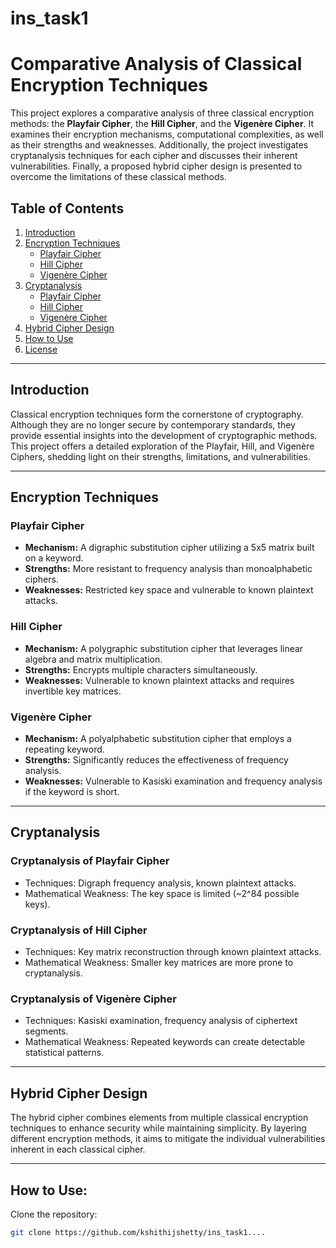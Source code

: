# ins_task1

# Comparative Analysis of Classical Encryption Techniques

This project explores a comparative analysis of three classical encryption methods: the **Playfair Cipher**, the **Hill Cipher**, and the **Vigenère Cipher**. It examines their encryption mechanisms, computational complexities, as well as their strengths and weaknesses. Additionally, the project investigates cryptanalysis techniques for each cipher and discusses their inherent vulnerabilities. Finally, a proposed hybrid cipher design is presented to overcome the limitations of these classical methods.

## Table of Contents
1. [Introduction](#introduction)
2. [Encryption Techniques](#encryption-techniques)
    - [Playfair Cipher](#playfair-cipher)
    - [Hill Cipher](#hill-cipher)
    - [Vigenère Cipher](#vigenère-cipher)
3. [Cryptanalysis](#cryptanalysis)
    - [Playfair Cipher](#cryptanalysis-of-playfair-cipher)
    - [Hill Cipher](#cryptanalysis-of-hill-cipher)
    - [Vigenère Cipher](#cryptanalysis-of-vigenère-cipher)
4. [Hybrid Cipher Design](#hybrid-cipher-design)
5. [How to Use](#how-to-use)
6. [License](#license)

---

## Introduction
Classical encryption techniques form the cornerstone of cryptography. Although they are no longer secure by contemporary standards, they provide essential insights into the development of cryptographic methods. This project offers a detailed exploration of the Playfair, Hill, and Vigenère Ciphers, shedding light on their strengths, limitations, and vulnerabilities.

---

## Encryption Techniques

### Playfair Cipher
- **Mechanism:** A digraphic substitution cipher utilizing a 5x5 matrix built on a keyword.
- **Strengths:** More resistant to frequency analysis than monoalphabetic ciphers.
- **Weaknesses:** Restricted key space and vulnerable to known plaintext attacks.

### Hill Cipher
- **Mechanism:** A polygraphic substitution cipher that leverages linear algebra and matrix multiplication.
- **Strengths:** Encrypts multiple characters simultaneously.
- **Weaknesses:** Vulnerable to known plaintext attacks and requires invertible key matrices.

### Vigenère Cipher
- **Mechanism:** A polyalphabetic substitution cipher that employs a repeating keyword.
- **Strengths:** Significantly reduces the effectiveness of frequency analysis.
- **Weaknesses:** Vulnerable to Kasiski examination and frequency analysis if the keyword is short.

---

## Cryptanalysis

### Cryptanalysis of Playfair Cipher
- Techniques: Digraph frequency analysis, known plaintext attacks.
- Mathematical Weakness: The key space is limited (~2^84 possible keys).

### Cryptanalysis of Hill Cipher
- Techniques: Key matrix reconstruction through known plaintext attacks.
- Mathematical Weakness: Smaller key matrices are more prone to cryptanalysis.

### Cryptanalysis of Vigenère Cipher
- Techniques: Kasiski examination, frequency analysis of ciphertext segments.
- Mathematical Weakness: Repeated keywords can create detectable statistical patterns.

---

## Hybrid Cipher Design
The hybrid cipher combines elements from multiple classical encryption techniques to enhance security while maintaining simplicity. By layering different encryption methods, it aims to mitigate the individual vulnerabilities inherent in each classical cipher.

---

## How to Use:
Clone the repository:
```bash
git clone https://github.com/kshithijshetty/ins_task1....
```


